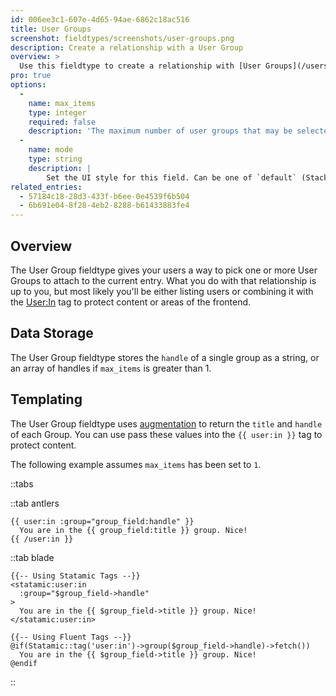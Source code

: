```yaml
---
id: 006ee3c1-607e-4d65-94ae-6862c18ac516
title: User Groups
screenshot: fieldtypes/screenshots/user-groups.png
description: Create a relationship with a User Group
overview: >
  Use this fieldtype to create a relationship with [User Groups](/users#user-groups).
pro: true
options:
  -
    name: max_items
    type: integer
    required: false
    description: 'The maximum number of user groups that may be selected.'
  -
    name: mode
    type: string
    description: |
        Set the UI style for this field. Can be one of `default` (Stack Selector), `select` (Select Dropdown) or `typeahead` (Typeahead Field).
related_entries:
  - 57184c18-28d3-433f-b6ee-0e4539f6b504
  - 6b691e04-8f28-4eb2-8288-b61433883fe4
---
```

## Overview

The User Group fieldtype gives your users a way to pick one or more User Groups to attach to the current entry. What you do with that relationship is up to you, but most likely you'll be either listing users or combining it with the [User:In](/tags/user-in) tag to protect content or areas of the frontend.

## Data Storage

The User Group fieldtype stores the `handle` of a single group as a string, or an array of handles if `max_items` is greater than 1.

## Templating

The User Group fieldtype uses [augmentation](/augmentation) to return the `title` and `handle` of each Group. You can use pass these values into the `{{ user:in }}` tag to protect content.

The following example assumes `max_items` has been set to `1`.

::tabs

::tab antlers
```antlers
{{ user:in :group="group_field:handle" }}
  You are in the {{ group_field:title }} group. Nice!
{{ /user:in }}
```
::tab blade
```blade
{{-- Using Statamic Tags --}}
<statamic:user:in
  :group="$group_field->handle"
>
  You are in the {{ $group_field->title }} group. Nice!
</statamic:user:in>

{{-- Using Fluent Tags --}}
@if(Statamic::tag('user:in')->group($group_field->handle)->fetch())
  You are in the {{ $group_field->title }} group. Nice!
@endif
```
::